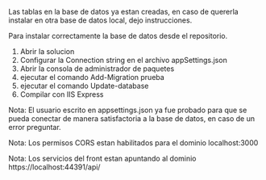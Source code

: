 Las tablas en la base de datos ya estan creadas, en caso de quererla instalar en otra base de datos local, dejo instrucciones.

Para instalar correctamente la base de datos desde el repositorio.

1. Abrir la solucion
2. Configurar la Connection string en el archivo appSettings.json
3. Abrir la consola de administrador de paquetes
4. ejecutar el comando Add-Migration prueba
5. ejecutar el comando Update-database
6. Compilar con IIS Express



Nota: El usuario escrito en appsettings.json ya fue probado para que se pueda conectar de manera satisfactoria a la base de datos, en caso de un error preguntar.

Nota: Los permisos CORS estan habilitados para el dominio localhost:3000

Nota: Los servicios del front estan apuntando al dominio https://localhost:44391/api/ 
